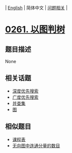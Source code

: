
| [English](README_EN.md) | 简体中文 | [问题相关](QUESTION.md) |
# [0261. 以图判树](https://leetcode-cn.com/problems/graph-valid-tree/)
## 题目描述
None
## 相关话题
- [深度优先搜索](https://leetcode-cn.com/tag/depth-first-search)
- [广度优先搜索](https://leetcode-cn.com/tag/breadth-first-search)
- [并查集](https://leetcode-cn.com/tag/union-find)
- [图](https://leetcode-cn.com/tag/graph)
## 相似题目
- [课程表](../0207/README.md)
- [无向图中连通分量的数目](../0323/README.md)
